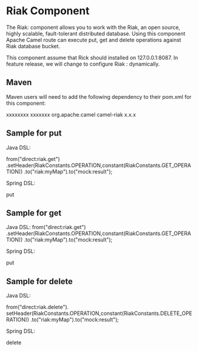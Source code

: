 Riak Component
=============
The Riak: component allows you to work with the Riak, an open source, highly scalable, fault-tolerant distributed database.
Using this component Apache Camel route can execute put, get and delete operations against Riak database bucket.

This component assume that Rick should installed on 127.0.0.1:8087. In feature release, we will change to configure Riak <IP>:<PORT> dynamically.

Maven
---------------
Maven users will need to add the following dependency to their pom.xml for this component:
 
<repositories>
    <repository>
      <id>xxxxxxxx</id>
      <url>xxxxxxx</url>
    </repository>
 </repositories>
</project>

<dependency>
    <groupId>org.apache.camel</groupId>
    <artifactId>camel-riak</artifactId>
    <version>x.x.x</version>
    <!-- use the same version as your Camel core version -->
</dependency>

Sample for put
---------------
Java DSL:

from("direct:riak.get")
.setHeader(RiakConstants.OPERATION,constant(RiakConstants.GET_OPERATION))
.to("riak:myMap").to("mock:result");

Spring DSL:

<route>
	<from uri="direct:put" />
        <!-- set headerName to "CamelRiakOperationType" -->
	<setHeader headerName="hazelcast.operation.type">
		<constant>put</constant>
	</setHeader>
	<to uri="riak:myMap" />
	<to uri=""mock:result" />
</route>

Sample for get
---------------
Java DSL:
from("direct:riak.get")
.setHeader(RiakConstants.OPERATION,constant(RiakConstants.GET_OPERATION))
.to("riak:myMap").to("mock:result");

Spring DSL:

<route>
	<from uri="direct:put" />
        <!-- set headerName to "CamelRiakOperationType" -->
	<setHeader headerName="hazelcast.operation.type">
		<constant>put</constant>
	</setHeader>
	<to uri="riak:myMap" />
	<to uri=""mock:result" />
</route>

Sample for delete
------------------
Java DSL:

from("direct:riak.delete").
setHeader(RiakConstants.OPERATION,constant(RiakConstants.DELETE_OPERATION))
.to("riak:myMap").to("mock:result");

Spring DSL:

<route>
	<from uri="direct:riak.delete" />
        <!--  set headerName to "CamelHazelcastOperationType" -->
	<setHeader headerName="hazelcast.operation.type">
		<constant>delete</constant>
	</setHeader>
	<to uri="riak:myMap" />
	<to uri=""mock:result" /
</route>


